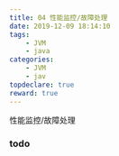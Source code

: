 ```yaml
---
title: 04 性能监控/故障处理
date: 2019-12-09 18:14:10
tags:
	- JVM
	- java
categories:
	- JVM
	- jav
topdeclare: true
reward: true
---
```


性能监控/故障处理

### todo
